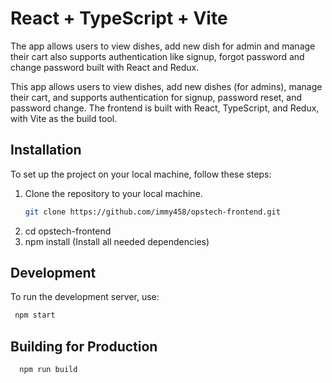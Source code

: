 # React + TypeScript + Vite

The app allows users to view dishes, add new dish for admin and manage their cart also supports authentication like signup, forgot password and change password built with React and Redux.

This app allows users to view dishes, add new dishes (for admins), manage their cart, and supports authentication for signup, password reset, and password change. The frontend is built with React, TypeScript, and Redux, with Vite as the build tool.

## Installation

To set up the project on your local machine, follow these steps:

1. Clone the repository to your local machine.
   ```bash
   git clone https://github.com/immy458/opstech-frontend.git
   ```
2. cd opstech-frontend
3. npm install (Install all needed dependencies)

## Development

To run the development server, use:

```bash
 npm start
```

## Building for Production

```bash
  npm run build
```
